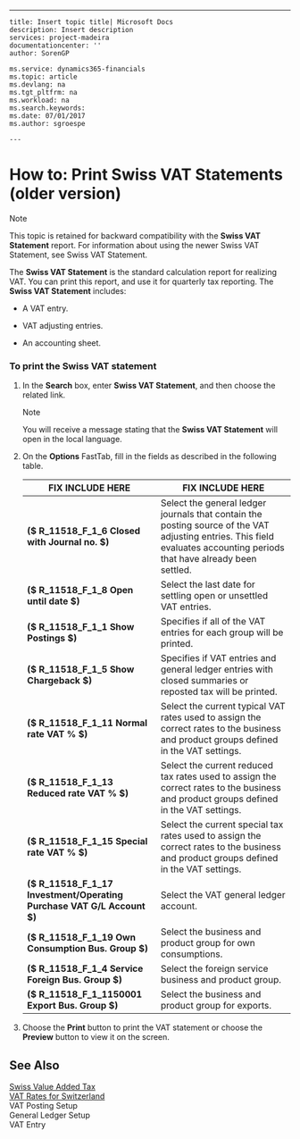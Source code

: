---
    title: Insert topic title| Microsoft Docs
    description: Insert description
    services: project-madeira
    documentationcenter: ''
    author: SorenGP

    ms.service: dynamics365-financials
    ms.topic: article
    ms.devlang: na
    ms.tgt_pltfrm: na
    ms.workload: na
    ms.search.keywords:
    ms.date: 07/01/2017
    ms.author: sgroespe

    ---
# How to: Print Swiss VAT Statements (older version)
> [!NOTE]  
>  This topic is retained for backward compatibility with the **Swiss VAT Statement** report. For information about using the newer Swiss VAT Statement, see Swiss VAT Statement.  
  
 The **Swiss VAT Statement** is the standard calculation report for realizing VAT. You can print this report, and use it for quarterly tax reporting. The **Swiss VAT Statement** includes:  
  
-   A VAT entry.  
  
-   VAT adjusting entries.  
  
-   An accounting sheet.  
  
### To print the Swiss VAT statement  
  
1.  In the **Search** box, enter **Swiss VAT Statement**, and then choose the related link.  
  
    > [!NOTE]  
    >  You will receive a message stating that the **Swiss VAT Statement** will open in the local language.  
  
2.  On the **Options** FastTab, fill in the fields as described in the following table.  
  
    |FIX INCLUDE HERE<!--[!INCLUDE[bp_tablefield](../../ApplicationDesign/includes/bp_tablefield_md.md)] -->|FIX INCLUDE HERE<!--[!INCLUDE[bp_tabledescription](../../ApplicationDesign/includes/bp_tabledescription_md.md)] -->|  
    |---------------------------------|---------------------------------------|  
    |**\($ R\_11518\_F\_1\_6 Closed with Journal no. $\)**|Select the general ledger journals that contain the posting source of the VAT adjusting entries. This field evaluates accounting periods that have already been settled.|  
    |**\($ R\_11518\_F\_1\_8 Open until date $\)**|Select the last date for settling open or unsettled VAT entries.|  
    |**\($ R\_11518\_F\_1\_1 Show Postings $\)**|Specifies if all of the VAT entries for each group will be printed.|  
    |**\($ R\_11518\_F\_1\_5 Show Chargeback $\)**|Specifies if VAT entries and general ledger entries with closed summaries or reposted tax will be printed.|  
    |**\($ R\_11518\_F\_1\_11 Normal rate VAT % $\)**|Select the current typical VAT rates used to assign the correct rates to the business and product groups defined in the VAT settings.|  
    |**\($ R\_11518\_F\_1\_13 Reduced rate VAT % $\)**|Select the current reduced tax rates used to assign the correct rates to the business and product groups defined in the VAT settings.|  
    |**\($ R\_11518\_F\_1\_15 Special rate VAT % $\)**|Select the current special tax rates used to assign the correct rates to the business and product groups defined in the VAT settings.|  
    |**\($ R\_11518\_F\_1\_17 Investment\/Operating Purchase VAT G\/L Account $\)**|Select the VAT general ledger account.|  
    |**\($ R\_11518\_F\_1\_19 Own Consumption Bus. Group $\)**|Select the business and product group for own consumptions.|  
    |**\($ R\_11518\_F\_1\_4 Service Foreign Bus. Group $\)**|Select the foreign service business and product group.|  
    |**\($ R\_11518\_F\_1\_1150001 Export Bus. Group $\)**|Select the business and product group for exports.|  
  
3.  Choose the **Print** button to print the VAT statement or choose the **Preview** button to view it on the screen.  
  
## See Also  
 [Swiss Value Added Tax](../../LocalFunctionalityForMicrosoftDynamicsNav2016/Switzerland/swiss-value-added-tax.md)   
 [VAT Rates for Switzerland](../../LocalFunctionalityForMicrosoftDynamicsNav2016/Switzerland/vat-rates-for-switzerland.md)   
 VAT Posting Setup   
 General Ledger Setup   
 VAT Entry